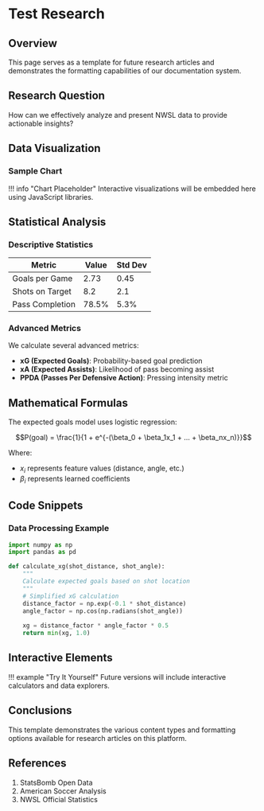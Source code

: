 # Test Research

## Overview

This page serves as a template for future research articles and demonstrates the formatting capabilities of our documentation system.

## Research Question

How can we effectively analyze and present NWSL data to provide actionable insights?

## Data Visualization

### Sample Chart

!!! info "Chart Placeholder"
    Interactive visualizations will be embedded here using JavaScript libraries.

## Statistical Analysis

### Descriptive Statistics

| Metric | Value | Std Dev |
|--------|-------|---------|
| Goals per Game | 2.73 | 0.45 |
| Shots on Target | 8.2 | 2.1 |
| Pass Completion | 78.5% | 5.3% |

### Advanced Metrics

We calculate several advanced metrics:

- **xG (Expected Goals)**: Probability-based goal prediction
- **xA (Expected Assists)**: Likelihood of pass becoming assist
- **PPDA (Passes Per Defensive Action)**: Pressing intensity metric

## Mathematical Formulas

The expected goals model uses logistic regression:

$$P(goal) = \frac{1}{1 + e^{-(\beta_0 + \beta_1x_1 + ... + \beta_nx_n)}}$$

Where:
- $x_i$ represents feature values (distance, angle, etc.)
- $\beta_i$ represents learned coefficients

## Code Snippets

### Data Processing Example

```python
import numpy as np
import pandas as pd

def calculate_xg(shot_distance, shot_angle):
    """
    Calculate expected goals based on shot location
    """
    # Simplified xG calculation
    distance_factor = np.exp(-0.1 * shot_distance)
    angle_factor = np.cos(np.radians(shot_angle))
    
    xg = distance_factor * angle_factor * 0.5
    return min(xg, 1.0)
```

## Interactive Elements

!!! example "Try It Yourself"
    Future versions will include interactive calculators and data explorers.

## Conclusions

This template demonstrates the various content types and formatting options available for research articles on this platform.

## References

1. StatsBomb Open Data
2. American Soccer Analysis
3. NWSL Official Statistics